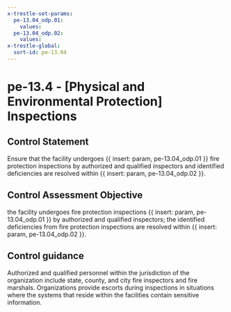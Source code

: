 ```yaml
---
x-trestle-set-params:
  pe-13.04_odp.01:
    values:
  pe-13.04_odp.02:
    values:
x-trestle-global:
  sort-id: pe-13.04
---
```


# pe-13.4 - \[Physical and Environmental Protection\] Inspections

## Control Statement

Ensure that the facility undergoes {{ insert: param, pe-13.04_odp.01 }} fire protection inspections by authorized and qualified inspectors and identified deficiencies are resolved within {{ insert: param, pe-13.04_odp.02 }}.

## Control Assessment Objective

the facility undergoes fire protection inspections {{ insert: param, pe-13.04_odp.01 }} by authorized and qualified inspectors;
the identified deficiencies from fire protection inspections are resolved within {{ insert: param, pe-13.04_odp.02 }}.

## Control guidance

Authorized and qualified personnel within the jurisdiction of the organization include state, county, and city fire inspectors and fire marshals. Organizations provide escorts during inspections in situations where the systems that reside within the facilities contain sensitive information.
